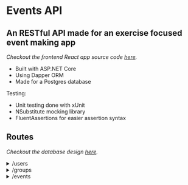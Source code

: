 # Events API

## An RESTful API made for an exercise focused event making app

<em>Checkout the frontend React app source code [here](https://github.com/lucaxue/boost-app-frontend).</em>

- Built with ASP.NET Core
- Using Dapper ORM
- Made for a Postgres database

Testing:

- Unit testing done with xUnit
- NSubstitute mocking library
- FluentAssertions for easier assertion syntax

## Routes
<em>Checkout the database design [here](https://drawsql.app/wedontbyte/diagrams/events-api#).</em>

<details>
  <summary>/users</summary>

- ### Methods:
  - Get all users
  - Get user by user id
  - Post user
  - Update user
  - Delete user
  - Get users by group id (query string)
    - `/users?groupId=1`
  - Get users by username (query string) - `/users?username=JimBob`
  </details>

<details>
  <summary>/groups</summary>

- ### Methods:
  - Get all groups
  - Get group by group id
  - Post group
  - Update group
  - Delete group
  - Get group by name (query string) - `/groups?name=Weekend Warriors`
  </details>

<details>
  <summary>/events</summary>

- ### Methods:
  - Get all events
  - Get event by events id
  - Post event
  - Update event
  - Delete event
  - Get events by group id (query string) - `/events?groupId=1`
  </details>
  <br/>
